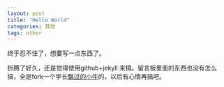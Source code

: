 ```yaml
---
layout: post
title: "Hello World"
categories: 其他
tags: other
---
```


终于忍不住了，想要写一点东西了。

折腾了好久，还是觉得使用github+jekyll 来搞。留言板里面的东西也没有怎么搞，全是fork一个学长[飘过的小牛](www.github.thinkingbar.com)的，以后有心情再搞吧。